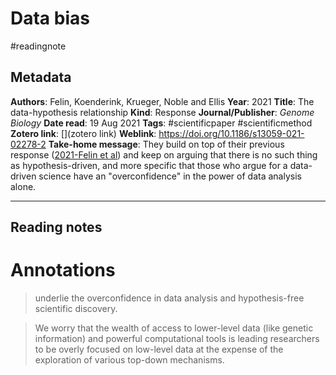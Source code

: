 # Data bias
#readingnote 


## Metadata

**Authors**: Felin, Koenderink, Krueger, Noble and Ellis
**Year**: 2021
**Title**: The data-hypothesis relationship
**Kind**: Response 
**Journal/Publisher**: *Genome Biology*
**Date read**: 19 Aug 2021
**Tags**: #scientificpaper #scientificmethod
**Zotero link**: [](zotero link)
**Weblink**: https://doi.org/10.1186/s13059-021-02278-2
**Take-home message**: 
They build on top of their previous response ([2021-Felin et al](2021-Felin%20et%20al.md)) and keep on arguing that there is no such thing as hypothesis-driven, and more specific that those who argue for a data-driven science have an "overconfidence" in the power of data analysis alone.

---

## Reading notes

# Annotations  
> underlie the overconfidence in data analysis and hypothesis-free scientific discovery.

> We worry that the wealth of access to lower-level data (like genetic information) and powerful computational tools is leading researchers to be overly focused on low-level data at the expense of the exploration of various top-down mechanisms.


